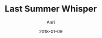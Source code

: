 ---
title: "Last Summer Whisper"
subtitle: "Anri"
customForwardUrl: "https://www.youtube.com/watch?v=e2d-Mau72Vw"
displayImg: "https://img.youtube.com/vi/e2d-Mau72Vw/0.jpg"
date: "2018-01-09"
newTab: true 
---